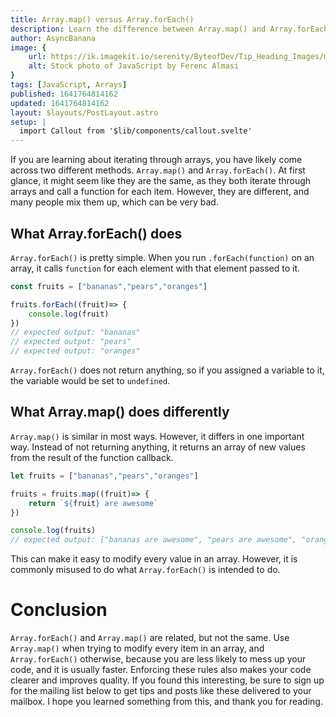 ```yaml
---
title: Array.map() versus Array.forEach()
description: Learn the difference between Array.map() and Array.forEach() and how to use each in JavaScript
author: AsyncBanana
image: {
    url: https://ik.imagekit.io/serenity/ByteofDev/Tip_Heading_Images/map_vs_foreach,
    alt: Stock photo of JavaScript by Ferenc Almasi
}
tags: [JavaScript, Arrays]
published: 1641764814162
updated: 1641764814162
layout: $layouts/PostLayout.astro
setup: |
  import Callout from '$lib/components/callout.svelte'
---
```


If you are learning about iterating through arrays, you have likely come across two different methods. `Array.map()` and `Array.forEach()`. At first glance, it might seem like they are the same, as they both iterate through arrays and call a function for each item. However, they are different, and many people mix them up, which can be very bad.

## What Array.forEach() does

`Array.forEach()` is pretty simple. When you run `.forEach(function)` on an array, it calls `function` for each element with that element passed to it.

```js
const fruits = ["bananas","pears","oranges"]

fruits.forEach((fruit)=> {
    console.log(fruit)
})
// expected output: "bananas"
// expected output: "pears"
// expected output: "oranges"
```

`Array.forEach()` does not return anything, so if you assigned a variable to it, the variable would be set to `undefined`.

## What Array.map() does differently

`Array.map()` is similar in most ways. However, it differs in one important way. Instead of not returning anything, it returns an array of new values from the result of the function callback.

```js
let fruits = ["bananas","pears","oranges"]

fruits = fruits.map((fruit)=> {
    return `${fruit} are awesome`
})

console.log(fruits)
// expected output: ["bananas are awesome", "pears are awesome", "oranges are awesome"]
```

This can make it easy to modify every value in an array. However, it is commonly misused to do what `Array.forEach()` is intended to do.

# Conclusion

`Array.forEach()` and `Array.map()` are related, but not the same. Use `Array.map()` when trying to modify every item in an array, and `Array.forEach()` otherwise, because you are less likely to mess up your code, and it is usually faster. Enforcing these rules also makes your code clearer and improves quality. If you found this interesting, be sure to sign up for the mailing list below to get tips and posts like these delivered to your mailbox. I hope you learned something from this, and thank you for reading.
